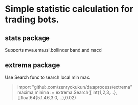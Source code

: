 # Simple statistic calculation for trading bots.
## stats package
Supports mva,ema,rsi,bollinger band,and macd
## extrema package
Use Search func to search local min max.
> import "github.com/zenryokukun/dataprocess/extrema"
> maxima,minima := extrema.Search([]int{1,2,3,...},[]float64{5.1,4.6,3.0,...},0.02)
